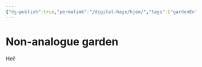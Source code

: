 ```yaml
---
{"dg-publish":true,"permalink":"/digital-hage/hjem/","tags":["gardenEntry","gardenEntry"]}
---
```

# Non-analogue garden
Hei!
